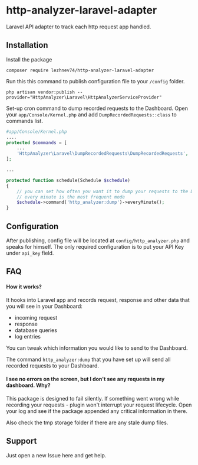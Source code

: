 # http-analyzer-laravel-adapter
Laravel API adapter to track each http request app handled.

## Installation

Install the package

```
composer require lezhnev74/http-analyzer-laravel-adapter
```

Run this this command to publish configuration file to your `/config` folder.

```
php artisan vendor:publish --provider="HttpAnalyzer\Laravel\HttpAnalyzerServiceProvider"
```

Set-up cron command to dump recorded requests to the Dashboard. Open your `app/Console/Kernel.php` and add `DumpRecordedRequests::class` to commands list.

```php
#app/Console/Kernel.php
....
protected $commands = [
    ...
    'HttpAnalyzer\Laravel\DumpRecordedRequests\DumpRecordedRequests',
];

...

protected function schedule(Schedule $schedule)
{
    // you can set how often you want it to dump your requests to the Dashboard
    // every minute is the most frequent mode
    $schedule->command('http_analyzer:dump')->everyMinute();
}
```

## Configuration
After publishing, config file will be located at `config/http_analyzer.php` and speaks for himself.
The only required configuration is to put your API Key under `api_key` field.


## FAQ
#### How it works?
It hooks into Laravel app and records request, response and other data that you will see in your Dashboard:
* incoming request
* response
* database queries
* log entries

You can tweak which information you would like to send to the Dashboard.

The command `http_analyzer:dump` that you have set up will send all recorded requests to your Dashboard. 


#### I see no errors on the screen, but I don't see any requests in my dashboard. Why?
 
This package is designed to fail silently. If something went wrong while recording your requests - plugin won't interrupt your request lifecycle. Open your log and see if the package appended any critical information in there. 

Also check the tmp storage folder if there are any stale dump files.
 

## Support
Just open a new Issue here and get help.